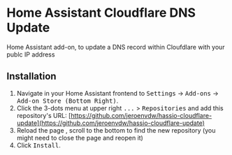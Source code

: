 # Home Assistant Cloudflare DNS Update
Home Assistant add-on, to update a DNS record within Cloufdlare with your publc IP address

## Installation

1. Navigate in your Home Assistant frontend to <kbd>Settings</kbd> -> <kbd>Add-ons</kbd> -> <kbd>Add-on Store (Bottom Right)</kbd>.
2. Click the 3-dots menu at upper right <kbd>...</kbd> > <kbd>Repositories</kbd> and add this repository's URL: [https://github.com/jeroenvdw/hassio-cloudflare-update](https://github.com/jeroenvdw/hassio-cloudflare-update)
3. Reload the page , scroll to the bottom to find the new repository (you might need to close the page and reopen it)
4. Click <kbd>Install</kbd>.
